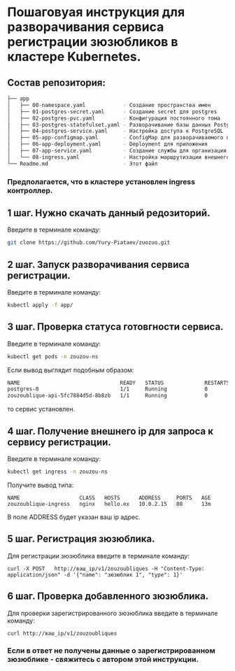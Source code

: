 # Пошаговуая инструкция для разворачивания сервиса регистрации зюзюбликов в кластере Kubernetes.  

## Состав репозитория:  

```bash
├── app
│   ├── 00-namespace.yaml            - Создание пространства имен
│   ├── 01-postgres-secret.yaml      - Создание secret для postgres
│   ├── 02-postgres-pvc.yaml         - Конфигурация постоянного тома
│   ├── 03-postgres-statefulset.yaml - Разворачивание базы данных PostgreSQL
│   ├── 04-postgres-service.yaml     - Настройка доступа к PostgreSQL
│   ├── 05-app-configmap.yaml        - ConfigMap для разворачиваемого приложения
│   ├── 06-app-deployment.yaml       - Deployment для приложения
│   ├── 07-app-service.yaml          - Создание службы для организации внешнего доступа к веб-приложению
│   └── 08-ingress.yaml              - Настройка маршрутизации внешнего доступа к приложению
└── Readme.md                        - Этот файл

```  
### Предполагается, что в кластере установлен ingress контроллер.  
   
## 1 шаг. Нужно скачать данный редозиторий.  

Введите в терминале команду:  
``` bash
git clone https://github.com/Yury-Piataev/zuozuo.git
```  

## 2 шаг. Запуск разворачивания сервиса регистрации.
   
Введите в терминале команду:  
``` bash
kubectl apply -f app/
```  
   
## 3 шаг. Проверка статуса готовгности сервиса.    
  
Введите в терминале команду:  
``` bash  
kubectl get pods -n zouzou-ns
```  
Если вывод выглядит подобным образом:  
```bash
NAME                                READY   STATUS             RESTARTS      AGE
postgres-0                          1/1     Running            0             85s
zouzoublique-api-5fc7884d5d-8b8zb   1/1     Running            0             85s
```  
то сервис установлен.  

## 4 шаг. Получение внешнего ip для запроса к сервису регистрации.

Введите в терминале команду:  
``` bash  
kubectl get ingress -n zouzou-ns
```  
Получите вывод типа: 
```dash
NAME                   CLASS   HOSTS      ADDRESS     PORTS   AGE
zouzoublique-ingress   nginx   hello.ex   10.0.2.15   80      13m
``` 
В поле ADDRESS будет указан ваш ip адрес.

## 5 шаг. Регистрация зюзюблика.  

Для регистрации зюзюблика введите в терминале команду:

```dash
curl -X POST   http://ваш_ip/v1/zouzoubliques -H "Content-Type: application/json" -d '{"name": "зюзюблик 1", "type": 1}'
```  

## 6 шаг. Проверка добавленного зюзюблика. 

Для проверки зарегистрированного зюзюблика введите в терминале команду:

```dash
curl http://ваш_ip/v1/zouzoubliques
```  

### Если в ответ не получены данные о зарегистрированном зюзюблике - свяжитесь с автором этой инструкции.